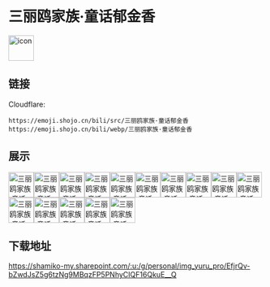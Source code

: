 # 三丽鸥家族·童话郁金香
<img src="https://emoji.shojo.cn/bili/src/三丽鸥家族·童话郁金香/icon.png" width="50" height="50" alt="icon">

## 链接
Cloudflare:
```
https://emoji.shojo.cn/bili/src/三丽鸥家族·童话郁金香
https://emoji.shojo.cn/bili/webp/三丽鸥家族·童话郁金香
```
## 展示
<img src="https://emoji.shojo.cn/bili/src/三丽鸥家族·童话郁金香/三丽鸥家族·童话郁金香-休息一下.png" width="50" height="50" alt="三丽鸥家族·童话郁金香-休息一下"><img src="https://emoji.shojo.cn/bili/src/三丽鸥家族·童话郁金香/三丽鸥家族·童话郁金香-新宠.png" width="50" height="50" alt="三丽鸥家族·童话郁金香-新宠"><img src="https://emoji.shojo.cn/bili/src/三丽鸥家族·童话郁金香/三丽鸥家族·童话郁金香-我来啦.png" width="50" height="50" alt="三丽鸥家族·童话郁金香-我来啦"><img src="https://emoji.shojo.cn/bili/src/三丽鸥家族·童话郁金香/三丽鸥家族·童话郁金香-出发.png" width="50" height="50" alt="三丽鸥家族·童话郁金香-出发"><img src="https://emoji.shojo.cn/bili/src/三丽鸥家族·童话郁金香/三丽鸥家族·童话郁金香-没问题.png" width="50" height="50" alt="三丽鸥家族·童话郁金香-没问题"><img src="https://emoji.shojo.cn/bili/src/三丽鸥家族·童话郁金香/三丽鸥家族·童话郁金香-抓蝴蝶.png" width="50" height="50" alt="三丽鸥家族·童话郁金香-抓蝴蝶"><img src="https://emoji.shojo.cn/bili/src/三丽鸥家族·童话郁金香/三丽鸥家族·童话郁金香-嗯嗯.png" width="50" height="50" alt="三丽鸥家族·童话郁金香-嗯嗯"><img src="https://emoji.shojo.cn/bili/src/三丽鸥家族·童话郁金香/三丽鸥家族·童话郁金香-抱紧.png" width="50" height="50" alt="三丽鸥家族·童话郁金香-抱紧"><img src="https://emoji.shojo.cn/bili/src/三丽鸥家族·童话郁金香/三丽鸥家族·童话郁金香-调皮.png" width="50" height="50" alt="三丽鸥家族·童话郁金香-调皮"><img src="https://emoji.shojo.cn/bili/src/三丽鸥家族·童话郁金香/三丽鸥家族·童话郁金香-送花花.png" width="50" height="50" alt="三丽鸥家族·童话郁金香-送花花"><img src="https://emoji.shojo.cn/bili/src/三丽鸥家族·童话郁金香/三丽鸥家族·童话郁金香-装可爱.png" width="50" height="50" alt="三丽鸥家族·童话郁金香-装可爱"><img src="https://emoji.shojo.cn/bili/src/三丽鸥家族·童话郁金香/三丽鸥家族·童话郁金香-躲起来.png" width="50" height="50" alt="三丽鸥家族·童话郁金香-躲起来"><img src="https://emoji.shojo.cn/bili/src/三丽鸥家族·童话郁金香/三丽鸥家族·童话郁金香-期待.png" width="50" height="50" alt="三丽鸥家族·童话郁金香-期待"><img src="https://emoji.shojo.cn/bili/src/三丽鸥家族·童话郁金香/三丽鸥家族·童话郁金香-飞行模式.png" width="50" height="50" alt="三丽鸥家族·童话郁金香-飞行模式"><img src="https://emoji.shojo.cn/bili/src/三丽鸥家族·童话郁金香/三丽鸥家族·童话郁金香-魔法.png" width="50" height="50" alt="三丽鸥家族·童话郁金香-魔法">

## 下载地址

https://shamiko-my.sharepoint.com/:u:/g/personal/img_yuru_pro/EfjrQv-bZwdJsZ5g6tzNg9MBqzFP5PNhyCIQF16QkuE__Q